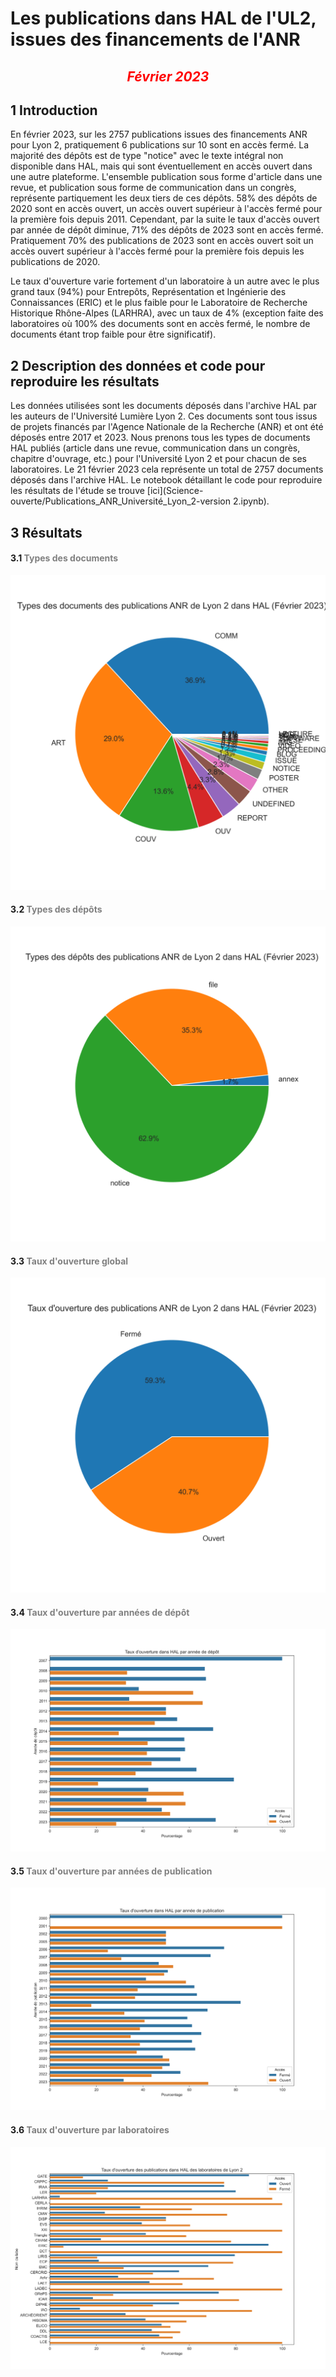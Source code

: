 # Les publications dans HAL de l'UL2, issues des financements de l'ANR

##  <center> <span style="color:red" > *Février 2023* </span> </center> 

## 1 Introduction

<p>En février 2023, sur les 2757 publications issues des financements ANR pour Lyon 2, pratiquement 6 publications sur 10 sont en accès fermé. La majorité des dépôts est de type "notice" avec le texte intégral non disponible dans HAL, mais qui sont éventuellement en accès ouvert dans une autre plateforme. L'ensemble publication sous forme d'article dans une revue, et publication sous forme de communication dans un congrès, représente partiquement les deux tiers de ces dépôts. 58% des dépôts de 2020 sont en accès ouvert, un accès ouvert supérieur à l'accès fermé pour la première fois depuis 2011. Cependant, par la suite le taux d'accès ouvert par année de dépôt diminue, 71% des dépôts de 2023 sont en accès fermé. Pratiquement 70% des publications de 2023 sont en accès ouvert soit un accès ouvert supérieur à l'accès fermé pour la première fois depuis les publications de 2020.

Le taux d'ouverture varie fortement d'un laboratoire à un autre avec le plus grand taux (94%) pour Entrepôts, Représentation et Ingénierie des Connaissances (ERIC) et le plus faible pour le Laboratoire de Recherche Historique Rhône-Alpes (LARHRA), avec un taux de 4% (exception faite des laboratoires où 100% des documents sont en accès fermé, le nombre de documents étant trop faible pour être significatif).</p>
</p>

## 2 Description des données et code pour reproduire les résultats

Les données utilisées sont les documents déposés dans l'archive HAL par les auteurs de l'Université Lumière Lyon 2. Ces documents sont tous issus de projets financés par l'Agence Nationale de la Recherche (ANR) et ont été déposés entre 2017 et 2023. Nous prenons tous les types de documents HAL publiés (article dans une revue, communication dans un congrès, chapitre d'ouvrage, etc.) pour l'Université Lyon 2 et pour chacun de ses laboratoires. Le 21 février 2023 cela représente un total de 2757 documents déposés dans l'archive HAL. Le notebook détaillant le code pour reproduire les résultats de l'étude se trouve [ici](Science-ouverte/Publications_ANR_Université_Lyon_2-version 2.ipynb).


## 3 Résultats

 #### 3.1 <span style="color:gray" > Types des documents </span>

<img src="https://github.com/Mandy21/Science-ouverte/blob/main/plot_1.png" />


 #### 3.2 <span style="color:gray" > Types des dépôts </span>

<img src="https://github.com/Mandy21/Science-ouverte/blob/main/plot_2.png" />


 #### 3.3 <span style="color:gray" > Taux d'ouverture global </span>

<img src="https://github.com/Mandy21/Science-ouverte/blob/main/plot_3.png" />


 #### 3.4 <span style="color:gray" > Taux d'ouverture par années de dépôt </span>

<img src="https://github.com/Mandy21/Science-ouverte/blob/main/plot_4.png" />


 #### 3.5 <span style="color:gray" > Taux d'ouverture par années de publication </span>

<img src="https://github.com/Mandy21/Science-ouverte/blob/main/plot_5.png" />


 #### 3.6 <span style="color:gray" > Taux d'ouverture par laboratoires </span>

<img src="https://github.com/Mandy21/Science-ouverte/blob/main/plot_6.png" />








